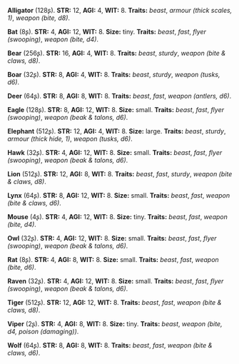 **Alligator** (128ʂ). **STR:** 12, **AGI:** 4, **WIT:** 8. **Traits:** _beast_, _armour (thick scales, 1)_, _weapon (bite, d8)_.

**Bat** (8ʂ). **STR:** 4, **AGI:** 12, **WIT:** 8. **Size:** tiny. **Traits:** _beast_, _fast_, _flyer (swooping)_, _weapon (bite, d4)_.

**Bear** (256ʂ). **STR:** 16, **AGI:** 4, **WIT:** 8. **Traits:** _beast_, _sturdy_, _weapon (bite & claws, d8)_.

**Boar** (32ʂ). **STR:** 8, **AGI:** 4, **WIT:** 8. **Traits:** _beast_, _sturdy_, _weapon (tusks, d6)_.

**Deer** (64ʂ). **STR:** 8, **AGI:** 8, **WIT:** 8. **Traits:** _beast_, _fast_, _weapon (antlers, d6)_.

**Eagle** (128ʂ). **STR:** 8, **AGI:** 12, **WIT:** 8. **Size:** small. **Traits:** _beast_, _fast_, _flyer (swooping)_, _weapon (beak & talons, d6)_.

**Elephant** (512ʂ). **STR:** 12, **AGI:** 4, **WIT:** 8. **Size:** large. **Traits:** _beast_, _sturdy_, _armour (thick hide, 1)_, _weapon (tusks, d6)_.

**Hawk** (32ʂ). **STR:** 4, **AGI:** 12, **WIT:** 8. **Size:** small. **Traits:** _beast_, _fast_, _flyer (swooping)_, _weapon (beak & talons, d6)_.

**Lion** (512ʂ). **STR:** 12, **AGI:** 8, **WIT:** 8. **Traits:** _beast_, _fast_, _sturdy_, _weapon (bite & claws, d8)_.

**Lynx** (64ʂ). **STR:** 8, **AGI:** 12, **WIT:** 8. **Size:** small. **Traits:** _beast_, _fast_, _weapon (bite & claws, d6)_.

**Mouse** (4ʂ). **STR:** 4, **AGI:** 12, **WIT:** 8. **Size:** tiny. **Traits:** _beast_, _fast_, _weapon (bite, d4)_.

**Owl** (32ʂ). **STR:** 4, **AGI:** 12, **WIT:** 8. **Size:** small. **Traits:** _beast_, _fast_, _flyer (swooping)_, _weapon (beak & talons, d6)_.

**Rat** (8ʂ). **STR:** 4, **AGI:** 8, **WIT:** 8. **Size:** small. **Traits:** _beast_, _fast_, _weapon (bite, d6)_.

**Raven** (32ʂ). **STR:** 4, **AGI:** 12, **WIT:** 8. **Size:** small. **Traits:** _beast_, _fast_, _flyer (swooping)_, _weapon (beak & talons, d6)_.

**Tiger** (512ʂ). **STR:** 12, **AGI:** 12, **WIT:** 8. **Traits:** _beast_, _fast_, _weapon (bite & claws, d8)_.

**Viper** (2ʂ). **STR:** 4, **AGI:** 8, **WIT:** 8. **Size:** tiny. **Traits:** _beast_, _weapon (bite, d4, poison (damaging))_.

**Wolf** (64ʂ). **STR:** 8, **AGI:** 8, **WIT:** 8. **Traits:** _beast_, _fast_, _weapon (bite & claws, d6)_.

